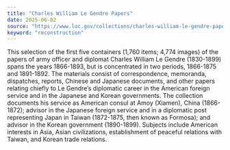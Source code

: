 ```yaml
---
title: "Charles William Le Gendre Papers"
date: 2025-06-02
source: "https://www.loc.gov/collections/charles-william-le-gendre-papers/about-this-collection/"
keyword: "reconstruction"
---
```


This selection of the first five containers (1,760 items; 4,774 images) of the papers of army officer and diplomat Charles William Le Gendre (1830-1899) spans the years 1866-1893, but is concentrated in two periods, 1866-1875 and 1891-1892. The materials consist of correspondence, memoranda, dispatches, reports, Chinese and Japanese documents, and other papers relating chiefly to Le Gendre&rsquo;s diplomatic career in the American foreign service and in the Japanese and Korean governments. The collection documents his service as American consul at Amoy (Xiamen), China (1866-1872); advisor in the Japanese foreign service and in a diplomatic post representing Japan in Taiwan (1872-1875, then known as Formosa); and advisor in the Korean government (1890-1899). Subjects include American interests in Asia, Asian civilizations, establishment of peaceful relations with Taiwan, and Korean trade relations.

